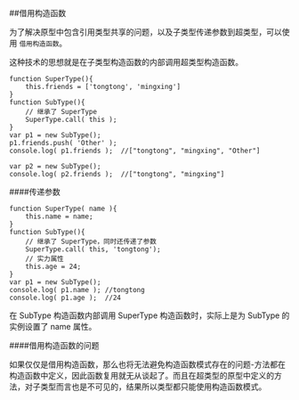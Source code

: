##借用构造函数

为了解决原型中包含引用类型共享的问题，以及子类型传递参数到超类型，可以使用 `借用构造函数`。

这种技术的思想就是在子类型构造函数的内部调用超类型构造函数。

    function SuperType(){
        this.friends = ['tongtong', 'mingxing']    
    }
    function SubType(){
        // 继承了 SuperType
        SuperType.call( this );    
    }
    var p1 = new SubType();
    p1.friends.push( 'Other' );
    console.log( p1.friends );  //["tongtong", "mingxing", "Other"]

    var p2 = new SubType();
    console.log( p2.friends );  //["tongtong", "mingxing"]

####传递参数

    function SuperType( name ){
        this.name = name;   
    }
    function SubType(){
        // 继承了 SuperType，同时还传递了参数
        SuperType.call( this, 'tongtong');
        // 实力属性
        this.age = 24;   
    }
    var p1 = new SubType();
    console.log( p1.name ); //tongtong
    console.log( p1.age );  //24
    
在 SubType 构造函数内部调用 SuperType 构造函数时，实际上是为 SubType 的实例设置了 name 属性。

####借用构造函数的问题

如果仅仅是借用构造函数，那么也将无法避免构造函数模式存在的问题-方法都在构造函数中定义，因此函数复用就无从谈起了。而且在超类型的原型中定义的方法，对子类型而言也是不可见的，结果所以类型都只能使用构造函数模式。